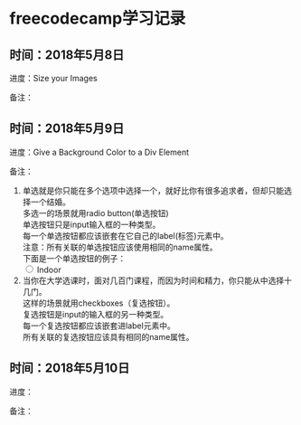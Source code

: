 # freecodecamp学习记录
<h2>时间：2018年5月8日</h2>
<p>进度：Size your Images</p>
<p>备注：</p>
<h2>时间：2018年5月9日</h2>
<p>进度：Give a Background Color to a Div Element</p>
<p>备注：
<ol>
	<li>
		单选就是你只能在多个选项中选择一个，就好比你有很多追求者，但却只能选择一个结婚。<br/>
		多选一的场景就用radio button(单选按钮)<br/>
		单选按钮只是input输入框的一种类型。<br/>
		每一个单选按钮都应该嵌套在它自己的label(标签)元素中。<br/>
		注意：所有关联的单选按钮应该使用相同的name属性。<br/>
		下面是一个单选按钮的例子：<br/>
		<label><input type="radio" name="indoor-outdoor"> Indoor</label>
	</li>
	<li>
		当你在大学选课时，面对几百门课程，而因为时间和精力，你只能从中选择十几门。<br/>
		这样的场景就用checkboxes（复选按钮）。<br/>
		复选按钮是input的输入框的另一种类型。<br/>
		每一个复选按钮都应该嵌套进label元素中。<br/>
		所有关联的复选按钮应该具有相同的name属性。
	</li>
</ol>
</p>
<h2>时间：2018年5月10日</h2>
<p>进度：</p>
<p>备注：</p>